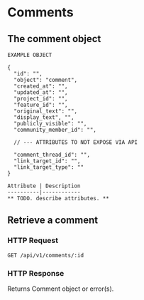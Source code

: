 # Comments

## The comment object

```shell
EXAMPLE OBJECT 

{
  "id": "", 
  "object": "comment",
  "created_at": "", 
  "updated_at": "",
  "project_id": "", 
  "feature_id": "", 
  "original_text": "",
  "display_text", "",
  "publicly_visible": "",
  "community_member_id": "", 

  // --- ATTRIBUTES TO NOT EXPOSE VIA API

  "comment_thread_id": "",
  "link_target_id": "",
  "link_target_type": ""
}

Attribute | Description 
----------|------------
** TODO. describe attributes. **

```

## Retrieve a comment

### HTTP Request
`GET /api/v1/comments/:id`

### HTTP Response
Returns Comment object or error(s).

